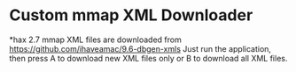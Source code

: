 # Custom mmap XML Downloader

*hax 2.7 mmap XML files are downloaded from https://github.com/ihaveamac/9.6-dbgen-xmls
Just run the application, then press A to download new XML files only or B to download all XML files.